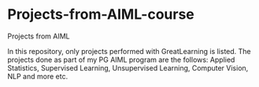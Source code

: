 # Projects-from-AIML-course
Projects from AIML 


In this repository, only projects performed with GreatLearning is listed. 
The projects done as part of my PG AIML program are the follows: Applied Statistics, Supervised Learning, Unsupervised Learning, Computer Vision, NLP and more etc.

